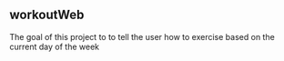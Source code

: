 ## workoutWeb

The goal of this project to to tell the user how to exercise based on the current day of the week